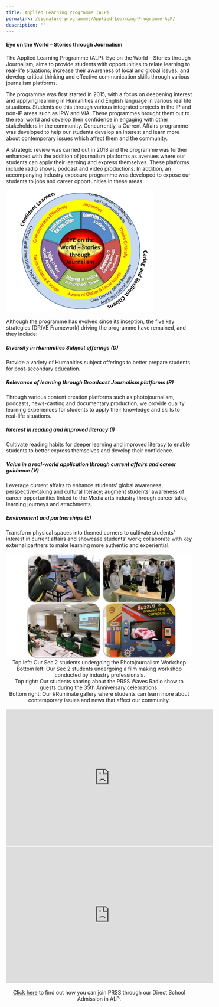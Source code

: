 ```yaml
---
title: Applied Learning Programme (ALP)
permalink: /signature-programmes/Applied-Learning-Programme-ALP/
description: ""
---
```

#### **Eye on the World – Stories through Journalism**

The Applied Learning Programme (ALP): Eye on the World – Stories through Journalism, aims to provide students with opportunities to relate learning to real-life situations; increase their awareness of local and global issues; and develop critical thinking and effective communication skills through various journalism platforms.

The programme was first started in 2015, with a focus on deepening interest and applying learning in Humanities and English language in various real life situations. Students do this through various integrated projects in the IP and non-IP areas such as IPW and VIA. These programmes brought them out to the real world and develop their confidence in engaging with other stakeholders in the community. Concurrently, a Current Affairs programme was developed to help our students develop an interest and learn more about contemporary issues which affect them and the community.
  
A strategic review was carried out in 2018 and the programme was further enhanced with the addition of journalism platforms as avenues where our students can apply their learning and express themselves. These platforms include radio shows, podcast and video productions. In addition, an accompanying industry exposure programme was developed to expose our students to jobs and career opportunities in these areas.

<img height="auto" width="400" max="" src="/images/Eye%20on%20the%20world.png">

Although the programme has evolved since its inception, the five key strategies (DRIVE Framework) driving the programme have remained, and they include:  

##### **Diversity in Humanities Subject offerings (D)**

Provide a variety of Humanities subject offerings to better prepare students for post-secondary education.

##### **Relevance of learning through Broadcast Journalism platforms (R)**

Through various content creation platforms such as photojournalism, podcasts, news-casting and documentary production, we provide quality learning experiences for students to apply their knowledge and skills to real-life situations.

##### **Interest in reading and improved literacy (I)**

Cultivate reading habits for deeper learning and improved literacy to enable students to better express themselves and develop their confidence.

##### **Value in a real-world application through current affairs and career guidance (V)**

Leverage current affairs to enhance students’ global awareness, perspective-taking and cultural literacy; augment students’ awareness of career opportunities linked to the Media arts industry through career talks, learning journeys and attachments.

##### **Environment and partnerships (E)**

Transform physical spaces into themed corners to cultivate students’ interest in current affairs and showcase students’ work; collaborate with key external partners to make learning more authentic and experiential.

<img height="auto" width="600" max="" src="/images/Photos%20for%20ALP.jpeg">

<center>Top left: Our Sec 2 students undergoing the Photojournalism Workshop
<br>Bottom left: Our Sec 2 students undergoing a film making workshop .conducted by industry professionals.<br>Top right: Our students sharing about the PRSS Waves Radio show to guests during the 35th Anniversary celebrations.
<br>Bottom right: Our #Ruminate gallery where students can learn more about contemporary issues and news that affect our community. 
<br><br>
<iframe width="560" height="369" src="https://www.youtube.com/embed/SHelsGz7fbw" title="YouTube video player" frameborder="0" allow="accelerometer; autoplay; clipboard-write; encrypted-media; gyroscope; picture-in-picture" allowfullscreen=""></iframe>
<br>
<iframe allowfullscreen="true" height="369" width="560" frameborder="0" src="https://docs.google.com/presentation/d/1u2bqYOlYKGSmtsRYOwCuHjLjR_YirObR0Xidi6O1y4g/embed?start=false&amp;loop=false&amp;delayms=3000"></iframe>

[Click here](/useful-links/direct-school-admission-dsa/dsa-alp-in-humanities-and-english-language) to find out how you can join PRSS through our Direct School Admission in ALP.</center>